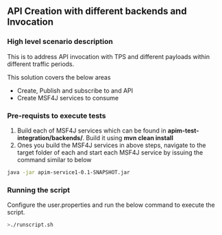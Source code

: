 ## API Creation with different backends and Invocation

### High level scenario description
This is to address API invocation with TPS and different payloads within different traffic periods.

This solution covers the below areas
* Create, Publish and subscribe to and API 
* Create MSF4J services to consume

### Pre-requists to execute tests
1. Build each of MSF4J services which can be found in **apim-test-integration/backends/**. Build it using **mvn clean install**
2. Ones you build the MSF4J services in above steps, navigate to the target folder of each and start each MSF4J service by issuing the command similar to below
```sh
java -jar apim-service1-0.1-SNAPSHOT.jar 
```

### Running the script
Configure the user.properties and run the below command to execute the script.

```sh
>./runscript.sh
```


